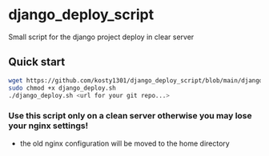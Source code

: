 # django_deploy_script
Small script for the django project deploy in clear server

## Quick start
```sh
wget https://github.com/kosty1301/django_deploy_script/blob/main/django_deploy.sh
sudo chmod +x django_deploy.sh
./django_deploy.sh <url for your git repo...>
```
### Use this script only on a clean server otherwise you may lose your nginx settings!
* the old nginx configuration will be moved to the home directory
